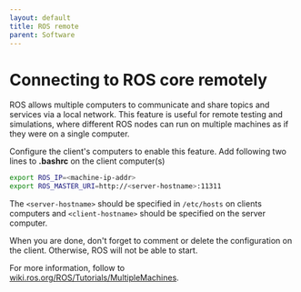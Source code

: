 ```yaml
---
layout: default
title: ROS remote
parent: Software
---
```


# Connecting to ROS core remotely

ROS allows multiple computers to communicate and share topics and services via a local network.
This feature is useful for remote testing and simulations, where different ROS nodes can run on multiple machines as if they were on a single computer.

Configure the client's computers to enable this feature.
Add following two lines to **.bashrc** on the client computer(s)

```bash
export ROS_IP=<machine-ip-addr>
export ROS_MASTER_URI=http://<server-hostname>:11311
```

The `<server-hostname>` should be specified in `/etc/hosts` on clients computers and `<client-hostname>` should be specified on the server computer.

When you are done, don't forget to comment or delete the configuration on the client.
Otherwise, ROS will not be able to start.

For more information, follow to [wiki.ros.org/ROS/Tutorials/MultipleMachines](http://wiki.ros.org/ROS/Tutorials/MultipleMachines).
